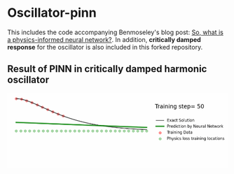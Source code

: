 # Oscillator-pinn
This includes the code accompanying Benmoseley's blog post: [So, what is a physics-informed neural network?](https://benmoseley.blog/my-research/so-what-is-a-physics-informed-neural-network/). 
In addition, **critically damped response** for the oscillator is also included in this forked repository.

## Result of PINN in critically damped harmonic oscillator
<img src="figures_critically_damped_harmonic_oscillator/pinn.gif" width="850">
